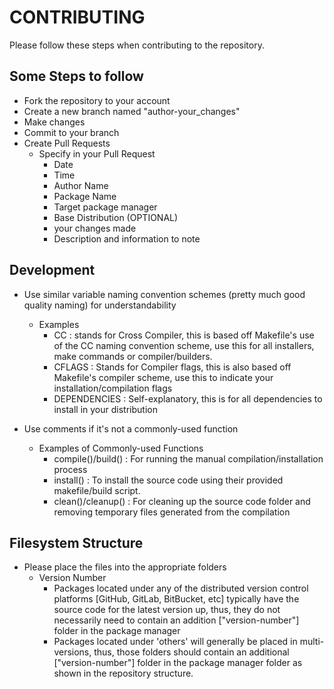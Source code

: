 # CONTRIBUTING

Please follow these steps when contributing to the repository.

## Some Steps to follow
 * Fork the repository to your account
 * Create a new branch named "author-your_changes"
 * Make changes
 * Commit to your branch
 * Create Pull Requests
    - Specify in your Pull Request
        * Date
        * Time
        * Author Name
        * Package Name
        * Target package manager
        * Base Distribution (OPTIONAL)
        * your changes made
        * Description and information to note


## Development
- Use similar variable naming convention schemes (pretty much good quality naming) for understandability
    - Examples
        + CC : stands for Cross Compiler, this is based off Makefile's use of the CC naming convention scheme, use this for all installers, make commands or compiler/builders.
        + CFLAGS : Stands for Compiler flags, this is also based off Makefile's compiler scheme, use this to indicate your installation/compilation flags
        + DEPENDENCIES : Self-explanatory, this is for all dependencies to install in your distribution

- Use comments if it's not a commonly-used function
    - Examples of Commonly-used Functions
        + compile()/build() : For running the manual compilation/installation process
        + install() : To install the source code using their provided makefile/build script.
        + clean()/cleanup() : For cleaning up the source code folder and removing temporary files generated from the compilation

## Filesystem Structure
- Please place the files into the appropriate folders
    - Version Number
        + Packages located under any of the distributed version control platforms [GitHub, GitLab, BitBucket, etc] typically have the source code for the latest version up, thus, they do not necessarily need to contain an addition ["version-number"] folder in the package manager
        + Packages located under 'others' will generally be placed in multi-versions, thus, those folders should contain an additional ["version-number"] folder in the package manager folder as shown in the repository structure.
